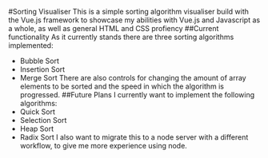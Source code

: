 #Sorting Visualiser
This is a simple sorting algorithm visualiser build with the Vue.js framework to showcase my abilities with Vue.js and Javascript as a whole, as well as general HTML and CSS profiency
##Current functionality
As it currently stands there are three sorting algorithms implemented:
- Bubble Sort
- Insertion Sort
- Merge Sort
There are also controls for changing the amount of array elements to be sorted and the speed in which the algorithm is progressed.
##Future Plans
I currently want to implement the following algorithms:
- Quick Sort
- Selection Sort
- Heap Sort
- Radix Sort
I also want to migrate this to a node server with a different workflow, to give me more experience using node.